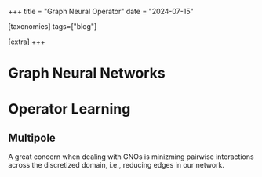 +++
title = "Graph Neural Operator"
date = "2024-07-15"

[taxonomies]
tags=["blog"]

[extra]
+++


# Graph Neural Networks 
# Operator Learning



## Multipole

A great concern when dealing with GNOs is minizming pairwise interactions across the discretized domain, i.e., reducing edges in our network. 

$$
$$
